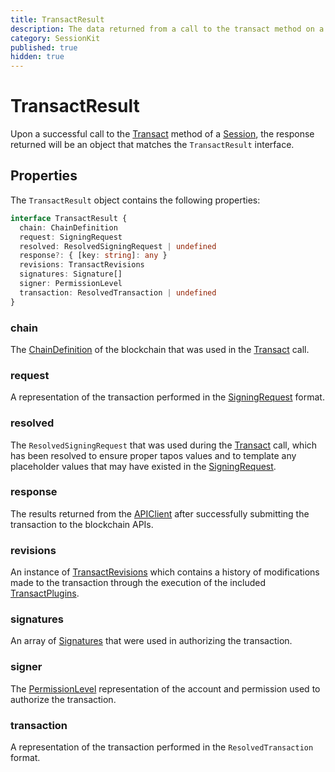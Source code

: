 ```yaml
---
title: TransactResult
description: The data returned from a call to the transact method on a Session
category: SessionKit
published: true
hidden: true
---
```


# TransactResult

Upon a successful call to the [Transact](/docs/session-kit/transact) method of a [Session](/docs/session-kit/session), the response returned will be an object that matches the `TransactResult` interface.

## Properties

The `TransactResult` object contains the following properties:

```ts
interface TransactResult {
  chain: ChainDefinition
  request: SigningRequest
  resolved: ResolvedSigningRequest | undefined
  response?: { [key: string]: any }
  revisions: TransactRevisions
  signatures: Signature[]
  signer: PermissionLevel
  transaction: ResolvedTransaction | undefined
}
```

### chain

The [ChainDefinition](/docs/utilities/common-library#chaindefinition) of the blockchain that was used in the [Transact](/docs/session-kit/transact) call.

### request

A representation of the transaction performed in the [SigningRequest](https://github.com/greymass/eosio-signing-request/tree/master/src) format.

### resolved

The `ResolvedSigningRequest` that was used during the [Transact](/docs/session-kit/transact) call, which has been resolved to ensure proper tapos values and to template any placeholder values that may have existed in the [SigningRequest](https://github.com/greymass/eosio-signing-request/tree/master/src).

### response

The results returned from the [APIClient](/docs/antelope/api-client) after successfully submitting the transaction to the blockchain APIs.

### revisions

An instance of [TransactRevisions](https://wharfkit.github.io/session/classes/TransactRevisions.html) which contains a history of modifications made to the transaction through the execution of the included [TransactPlugins](/docs/session-kit/plugin-transact).

### signatures

An array of [Signatures](/docs/antelope/signature) that were used in authorizing the transaction.

### signer

The [PermissionLevel](/docs/antelope/permission-level) representation of the account and permission used to authorize the transaction.

### transaction

A representation of the transaction performed in the `ResolvedTransaction` format.
